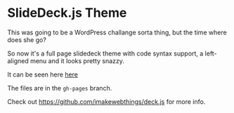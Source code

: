 SlideDeck.js Theme
====================

This was going to be a WordPress challange sorta thing, but the time where does she go?

So now it's a full page slidedeck theme with code syntax support, a left-aligned menu and it looks pretty snazzy.

It can be seen here [here]( http://wycks.github.com/WordPress--Challenge)

The files are in the `gh-pages` branch.

Check out https://github.com/imakewebthings/deck.js for more info.


